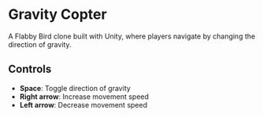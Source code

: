 # Gravity Copter

A Flabby Bird clone built with Unity, where players navigate by changing the direction of gravity.

## Controls

- **Space**: Toggle direction of gravity
- **Right arrow**: Increase movement speed
- **Left arrow**: Decrease movement speed

